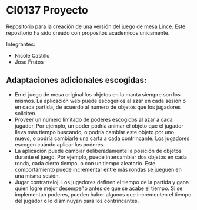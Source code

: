 # CI0137 Proyecto

Repositorio para la creación de una versión del juego de mesa Lince. Este repositorio ha sido creado con propositos acádemicos unicamente.

Integrantes:
- Nicole Castillo
- Jose Frutos

## Adaptaciones adicionales escogidas:
- En el juego de mesa original los objetos en la manta siempre son los mismos. La aplicación web puede escogerlos al azar en cada sesión o en cada partida, de acuerdo al número de objetos que los jugadores soliciten.
- Proveer un número limitado de poderes escogidos al azar a cada jugador. Por ejemplo, un poder podría animar el objeto que el jugador lleva más tiempo buscando, o podría cambiar este objeto por uno nuevo, o podría cambiarle una carta a cada contrincante. Los jugadores escogen cuándo aplicar los poderes.
- La aplicación puede cambiar deliberadamente la posición de objetos durante el juego. Por ejemplo, puede intercambiar dos objetos en cada ronda, cada cierto tiempo, o con un tiempo aleatorio. Este comportamiento puede incrementar entre más rondas se jueguen en una misma sesión.
- Jugar contrarreloj. Los jugadores definen el tiempo de la partida y gana quien logre mejor desempeño antes de que se acabe el tiempo. Si se implementan poderes, pueden haber algunos que incrementen el tiempo del jugador o lo disminuyan para los contrincantes.


